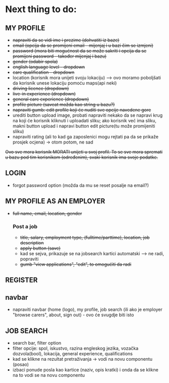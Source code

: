 # Next thing to do:

## MY PROFILE ##
- ~~napraviti da se vidi ime i prezime (dohvatiti iz baze)~~
- ~~email (opcija da se promijeni email - mijenjaj i u bazi čim se izmjeni)~~
- ~~password (mora biti mogućnost da se može sakriti i opcija da se promijeni password - također mijenjaj i bazu)~~
- ~~gender (odabir spola)~~
- ~~english language level - dropdown~~
- ~~care qualification - dropdown~~
- location (korisnik mora unijeti svoju lokaciju) --> ovo moramo poboljšati da korisnik unese lokaciju pomoću maps(api neki)
- ~~driving licence (dropdown)~~
- ~~live-in experience (dropdown)~~
- ~~general care experience (dropdown)~~
- ~~profile picture (saveat možda kao string u bazu?)~~
- ~~napraviti gumb: edit profile koji će nuditi sve opcije navedene gore~~
- urediti button upload image, probati napraviti nekako da se napravi krug na koji će korisnik kliknuti i uploadati sliku; ako korisnik već ima sliku, makni button upload i napravi button edit picture(tu može promijeniti sliku)
- napraviti rating (ali to kad ga zaposlenici mogu rejtati pa da se prikaže prosjek ocjena) -> otom potom, ne sad

~~Ovo sve mora korisnik MORATI unijeti u svoj profil. To se sve mora spremati u bazu pod tim korisnikom (određenim), svaki korisnik ima svoje podatke.~~

## LOGIN ## 
- forgot password option (možda da mu se reset posalje na email?)

## MY PROFILE AS AN EMPLOYER ##
- ~~full name, email, location, gender~~

  ### Post a job ###
  - ~~title, salary, employment type, (fulltime/parttime), location, job description~~
  - ~~apply button (save)~~
  - kad se sejva, prikazuje se na jobsearch kartici automatski --> ne radi, popraviti
  - ~~gumb "view applications", "edit", to omogućiti da radi~~

## REGISTER ##

## navbar ##
- napraviti navbar (home (logo), my profile, job search (ili ako je employer "browse carers", about, sign out) - ovo će svugdje biti isto

## JOB SEARCH ##
- search bar, filter option
- filter opcije: spol, iskustvo, razina engleskog jezika, vozačka dozvola(bool), lokacija, general experience, qualifications
- kad se klikne na rezultat pretraživanja -> vodi na novu componentu (posao)
- izbaci ponude posla kao kartice (naziv, opis kratki) i onda da se klikne na to vodi se na novu componentu
